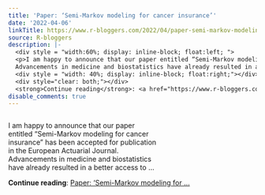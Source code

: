 ```yaml
---
title: 'Paper: ‘Semi-Markov modeling for cancer insurance’'
date: '2022-04-06'
linkTitle: https://www.r-bloggers.com/2022/04/paper-semi-markov-modeling-for-cancer-insurance/
source: R-bloggers
description: |-
  <div style = "width:60%; display: inline-block; float:left; ">
  <p>I am happy to announce that our paper entitled “Semi-Markov modeling for cancer insurance” has been accepted for publication in the European Actuarial Journal.<br />
  Advancements in medicine and biostatistics have already resulted in a better access to ...</p></div>
  <div style = "width: 40%; display: inline-block; float:right;"></div>
  <div style="clear: both;"></div>
  <strong>Continue reading</strong>: <a href="https://www.r-bloggers.com/2022/04/paper-semi-markov-modeling-for-cancer-insurance/">Paper: ‘Semi-Markov modeling for ...
disable_comments: true
---
```

<div style = "width:60%; display: inline-block; float:left; ">
<p>I am happy to announce that our paper entitled “Semi-Markov modeling for cancer insurance” has been accepted for publication in the European Actuarial Journal.<br />
Advancements in medicine and biostatistics have already resulted in a better access to ...</p></div>
<div style = "width: 40%; display: inline-block; float:right;"></div>
<div style="clear: both;"></div>
<strong>Continue reading</strong>: <a href="https://www.r-bloggers.com/2022/04/paper-semi-markov-modeling-for-cancer-insurance/">Paper: ‘Semi-Markov modeling for ...